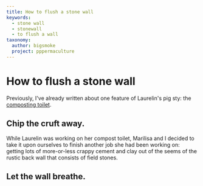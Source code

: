 ```yaml
---
title: How to flush a stone wall
keywords:
  - stone wall
  - stonewall
  - to flush a wall
taxonomy:
  author: bigsmoke
  project: pppermaculture
---
```


# How to flush a stone wall

Previously, I've already written about one feature of Laurelin's pig sty: the [composting toilet](/laurelin-her-humanure/). 

<?project-insert?>

## Chip the cruft away.

While Laurelin was working on her compost toilet, Marilisa and I decided to take it upon ourselves to finish another job she had been working on: getting lots of more-or-less crappy cement and clay out of the seems of the rustic back wall that consists of field stones.

## Let the wall breathe.

